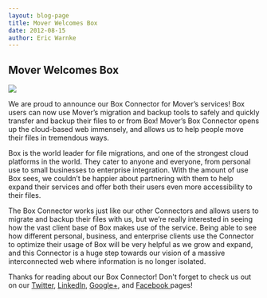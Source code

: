 ```yaml
---
layout: blog-page
title: Mover Welcomes Box
date: 2012-08-15
author: Eric Warnke
---
```


## Mover Welcomes Box

<img src="{{ site.url }}/img/blog/2012-08-15_box.png" class="pull-left p-r-md">

We are proud to announce our Box Connector for Mover’s services! Box users can now use Mover’s migration and backup tools to safely and quickly transfer and backup their files to or from Box!  Mover’s Box Connector opens up the cloud-based web immensely, and allows us to help people move their files in tremendous ways. 

Box is the world leader for file migrations, and one of the strongest cloud platforms in the world. They cater to anyone and everyone, from personal use to small businesses to enterprise integration. With the amount of use Box sees, we couldn’t be happier about partnering with them to help expand their services and offer both their users even more accessibility to their files. 

The Box Connector works just like our other Connectors and allows users to migrate and backup their files with us, but we’re really interested in seeing how the vast client base of Box makes use of the service. Being able to see how different personal, business, and enterprise clients use the Connector to optimize their usage of Box will be very helpful as we grow and expand, and this Connector is a huge step towards our vision of a massive interconnected web where information is no longer isolated. 

Thanks for reading about our Box Connector! Don't forget to check us out on our [Twitter][2], [LinkedIn][3], [Google+][4], and [Facebook ][5]pages!

[2]: http://www.twitter.com/Mover_io
[3]: http://www.linkedin.com/company/mover
[4]: http://bit.ly/MoverGooglePlus
[5]: https://www.facebook.com/Mover.io
